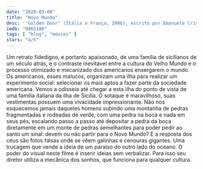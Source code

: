 ```yaml
---
date: "2020-03-08"
title: "Novo Mundo"
desc: '"Golden Door" (Itália e França, 2006), escrito por Emanuele Crialese, dirigido por Emanuele Crialese, com Charlotte Gainsbourg, Vincenzo Amato e Vincent Schiavelli. Um filme em DVD de um diretor italiano filmado em Buenos Aires que tem apresentação no início de Martin Scorsese. Hein?'
imdb: "0465188"
tags: [ "blog", "movies" ]
stars: "4/5"
---
```

Um retrato fidedigno, e portanto apaixonado, de uma família de sicilianos de um século atrás, e o contraste inevitável entre a cultura do Velho Mundo e o processo otimizado e mecanizado dos americanos enxergarem o mundo. Os americanos, esses malucos, organizam uma ilha para realizar um experimento social: selecionar os mais aptos a fazer parte da sociedade americana. Vemos a odisseia até chegar a esta ilha do ponto de vista de uma família italiana da ilha de Sicília. O sotaque é maravilhoso, suas vestimentas possuem uma vivacidade impressionante. Não nos esquecemos jamais daqueles homens subindo uma montanha de pedras fragmentadas e rodeadas de verde, com uma pedra na boca e nada em seus pés, escalando passo a passo até depositar a pedra da boca diretamente em um monte de pedras semelhantes para poder pedir ao santo um sinal: devem ou não partir para o Novo Mundo? E a resposta dos céus são fotos falsas onde se vêem galinhas e cenouras gigantes. Uma trucagem que vende a ideia de um paraíso do outro lado do oceano. O poder do visual neste filme é inserir ideias sem verbalizar. Para isso seu diretor utiliza a mecânica dos sonhos, que funciona para qualquer cultura.
